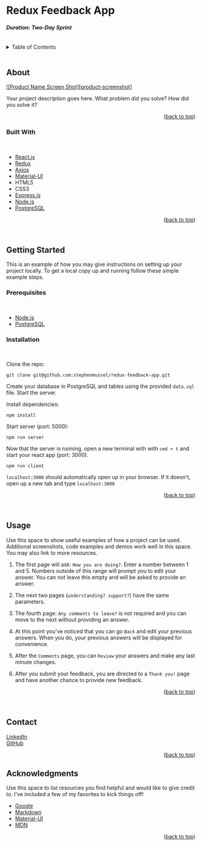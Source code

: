 # Redux Feedback App



#### _Duration: Two-Day Sprint_
<br />


<!-- TABLE OF CONTENTS -->
<details>
  <summary>Table of Contents</summary>
  <ol>
    <li>
      <a href="#about">About</a>
      <ul>
        <li><a href="#built-with">Built With</a></li>
      </ul>
    </li>
    <li>
      <a href="#getting-started">Getting Started</a>
      <ul>
        <li><a href="#prerequisites">Prerequisites</a></li>
        <li><a href="#installation">Installation</a></li>
      </ul>
    </li>
    <li><a href="#usage">Usage</a></li>
    <li><a href="#contact">Contact</a></li>
    <li><a href="#acknowledgments">Acknowledgments</a></li>
  </ol>
</details>
<br />


<!-- ABOUT THE PROJECT -->
## About

[![Product Name Screen Shot][product-screenshot]](https://example.com)

Your project description goes here. What problem did you solve? How did you solve it?

<p align="right">(<a href="#top">back to top</a>)</p>

### Built With
<br />

* [React.js](https://reactjs.org/)
* [Redux](http://redux.js.org)
* [Axios](http://npmjs.com/package/axios)
* [Material-UI](https://mui.com/)
* HTML5
* CSS3
* [Express.js](http://expressjs.com)
* [Node.js](https://nodejs.org/en)
* [PostgreSQL](https://postgresgl.org)

<p align="right">(<a href="#top">back to top</a>)</p>
<br />


<!-- GETTING STARTED -->
## Getting Started

This is an example of how you may give instructions on setting up your project locally. To get a local copy up and running follow these simple example steps.

### Prerequisites
<br />

- [Node.js](http://node.js.org/en)
- [PostgreSQL](http://postgresql.org)

### Installation
<br />

Clone the repo:
  ```
  git clone git@github.com:stephenmussel/redux-feedback-app.git
  ```

Create your database in PostgreSQL and tables using the provided `data.sql` file. Start the server.

Install dependencies:

  ```
  npm install
  ```

Start server (port: 5000):

  ```
  npm run server
  ```

Now that the server is running, open a new terminal with with `cmd + t` and start your react app (port: 3000).

```
npm run client
```

`localhost:3000` should automatically open up in your browser. If it doesn't, open up a new tab and type `localhost:3000` 


<p align="right">(<a href="#top">back to top</a>)</p>
<br />


<!-- USAGE EXAMPLES -->
## Usage

Use this space to show useful examples of how a project can be used. Additional screenshots, code examples and demos work well in this space. You may also link to more resources.

1. The first page will ask: `How you are doing?`. Enter a number between 1 and 5. Numbers outside of this range will prompt you to edit your answer. You can not leave this empty and will be asked to provide an answer.  

2. The next two pages (`understanding? support?`) have the same parameters.  

3. The fourth page: `Any comments to leave?` is not required and you can move to the next without providing an answer.

4. At this point you've noticed that you can go `Back` and edit your previous answers. When you do, your previous answers will be displayed for convenience.

5. After the `Comments` page, you can `Review` your answers and make any last minute changes.
  
6. After you submit your feedback, you are directed to a `Thank you!` page and have another chance to provide new feedback.


<p align="right">(<a href="#top">back to top</a>)</p>
<br />


<!-- CONTACT -->
## Contact  

[LinkedIn](https://www.linkedin.com/in/phaydara-vongsavanthong/)  
[GitHub](https://github.com/stephenmussel)  

<p align="right">(<a href="#top">back to top</a>)</p>



<!-- ACKNOWLEDGMENTS -->
## Acknowledgments

Use this space to list resources you find helpful and would like to give credit to. I've included a few of my favorites to kick things off!

* [Google](http://www.google.com)
* [Markdown](https://www.markdownguide.org/basic-syntax/)
* [Material-UI](https://mui.com/)
* [MDN](https://developer.mozilla.org/en-US/)

<!-- 
* [GitHub Emoji Cheat Sheet](https://www.webpagefx.com/tools/emoji-cheat-sheet)
* [Malven's Flexbox Cheatsheet](https://flexbox.malven.co/)
* [Malven's Grid Cheatsheet](https://grid.malven.co/)
* [Img Shields](https://shields.io)
* [GitHub Pages](https://pages.github.com)
* [Font Awesome](https://fontawesome.com)
* [React Icons](https://react-icons.github.io/react-icons/search)
-->

<p align="right">(<a href="#top">back to top</a>)</p>
<br />


<!-- MARKDOWN LINKS & IMAGES -->
<!-- https://www.markdownguide.org/basic-syntax/#reference-style-links -->
<!-- 
[contributors-shield]: https://img.shields.io/github/contributors/othneildrew/Best-README-Template.svg?style=for-the-badge
[contributors-url]: https://github.com/othneildrew/Best-README-Template/graphs/contributors
[forks-shield]: https://img.shields.io/github/forks/othneildrew/Best-README-Template.svg?style=for-the-badge
[forks-url]: https://github.com/othneildrew/Best-README-Template/network/members
[stars-shield]: https://img.shields.io/github/stars/othneildrew/Best-README-Template.svg?style=for-the-badge
[stars-url]: https://github.com/othneildrew/Best-README-Template/stargazers
[issues-shield]: https://img.shields.io/github/issues/othneildrew/Best-README-Template.svg?style=for-the-badge
[issues-url]: https://github.com/othneildrew/Best-README-Template/issues
[license-shield]: https://img.shields.io/github/license/othneildrew/Best-README-Template.svg?style=for-the-badge
[license-url]: https://github.com/othneildrew/Best-README-Template/blob/master/LICENSE.txt
[linkedin-shield]: https://img.shields.io/badge/-LinkedIn-black.svg?style=for-the-badge&logo=linkedin&colorB=555
[linkedin-url]: https://linkedin.com/in/othneildrew
[product-screenshot]: images/screenshot.png
-->